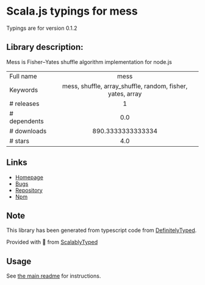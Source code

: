 
# Scala.js typings for mess

Typings are for version 0.1.2

## Library description:
Mess is Fisher–Yates shuffle algorithm implementation for node.js

|                    |                 |
| ------------------ | :-------------: |
| Full name          | mess |
| Keywords           | mess, shuffle, array_shuffle, random, fisher, yates, array |
| # releases         | 1 |
| # dependents       | 0.0 |
| # downloads        | 890.3333333333334 |
| # stars            | 4.0 |

## Links
- [Homepage](https://github.com/bobrik/node-mess)
- [Bugs](https://github.com/bobrik/node-mess/issues)
- [Repository](https://github.com/bobrik/node-mess)
- [Npm](https://www.npmjs.com/package/mess)
    


## Note
This library has been generated from typescript code from [DefinitelyTyped](https://definitelytyped.org).

Provided with :purple_heart: from [ScalablyTyped](https://github.com/oyvindberg/ScalablyTyped)

## Usage
See [the main readme](../../readme.md) for instructions.


